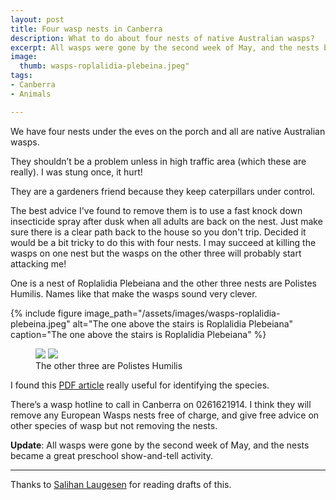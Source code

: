 ```yaml
---
layout: post
title: Four wasp nests in Canberra
description: What to do about four nests of native Australian wasps?
excerpt: All wasps were gone by the second week of May, and the nests became a great preschool show-and-tell activity.
image:
  thumb: wasps-roplalidia-plebeina.jpeg"
tags:
- Canberra
- Animals

---
```


We have four nests under the eves on the porch and all are native Australian wasps.

They shouldn’t be a problem unless in high traffic area (which these are really). I was stung once, it hurt!

They are a gardeners friend because they keep caterpillars under control.

The best advice I've found to remove them is to use a fast knock down insecticide spray after dusk when all adults are back on the nest. Just make sure there is a clear path back to the house so you don't trip. Decided it would be a bit tricky to do this with four nests. I may succeed at killing the wasps on one nest but the wasps on the other three will probably start attacking me!

One is a nest of Roplalidia Plebeiana and the other three nests are Polistes Humilis. Names like that make the wasps sound very clever.

{%
include figure
image_path="/assets/images/wasps-roplalidia-plebeina.jpeg"
alt="The one above the stairs is Roplalidia Plebeiana"
caption="The one above the stairs is Roplalidia Plebeiana"
%}

<figure class="half">
    <img src="{{ '/assets/images/wasps-polistes-humilis-1.jpeg' | absolute_url }}">
    <img src="{{ '/assets/images/wasps-polistes-humilis-2.jpeg' | absolute_url }}">
    <figcaption>The other three are Polistes Humilis</figcaption>
</figure>

I found this [PDF article](http://www.xcsconsulting.com.au/pdf/Paper_Wasps_of_Canberra.pdf) really useful for identifying the species.

There’s a wasp hotline to call in Canberra on 0261621914. I think they will remove any European Wasps nests free of charge, and give free advice on other species of wasp but not removing the nests.

**Update**: All wasps were gone by the second week of May, and the nests became a great preschool show-and-tell activity.

---

Thanks to [Salihan Laugesen](https://ecoyarns.com.au) for reading drafts of this.
